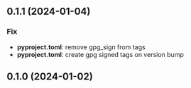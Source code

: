 ## 0.1.1 (2024-01-04)

### Fix

- **pyproject.toml**: remove gpg_sign from tags
- **pyproject.toml**: create gpg signed tags on version bump

## 0.1.0 (2024-01-02)
